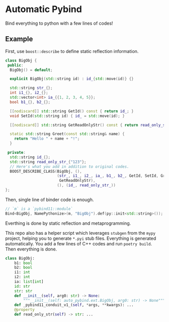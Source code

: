 # Automatic Pybind 

Bind everything to python with a few lines of codes!

## Example

First, use `boost::describe` to define static reflection information.

```c++
class BigObj {
 public:
  BigObj() = default;

  explicit BigObj(std::string id) : id_{std::move(id)} {}

  std::string str_{};
  int i1_{}, i2_{};
  std::vector<int> ia_{{1, 2, 3, 4, 5}};
  bool b1_{}, b2_{};

  [[nodiscard]] std::string GetId() const { return id_; }
  void SetId(std::string id) { id_ = std::move(id); }

  [[nodiscard]] std::string GetReadOnlyStr() const { return read_only_str_; }

  static std::string Greet(const std::string& name) {
    return "Hello " + name + "!";
  }

 private:
  std::string id_{};
  std::string read_only_str_{"123"};
  // Here's what you add in addition to original codes.
  BOOST_DESCRIBE_CLASS(BigObj, (),
                       (str_, i1_, i2_, ia_, b1_, b2_, GetId, SetId, Greet,
                        GetReadOnlyStr),
                       (), (id_, read_only_str_))
};
```

Then, single line of binder code is enough.

```c++
// `m` is a `pybind11::module`
Bind<BigObj, NamePythonize>(m, "BigObj").def(py::init<std::string>());
```

Everthing is done by static reflection and metaprogramming.

This repo also has a helper script which leverages `stubgen` from the `mypy` project, helping you to generate `*.pyi` stub files. Everything is generated automatically. You add a few lines of C++ codes and run `poetry build`. Then everything is done.

```python
class BigObj:
    b1: bool
    b2: bool
    i1: int
    i2: int
    ia: list[int]
    id: str
    str: str
    def __init__(self, arg0: str) -> None:
        """__init__(self: auto_pybind.ext.BigObj, arg0: str) -> None"""
    def _pybind11_conduit_v1_(self, *args, **kwargs): ...
    @property
    def read_only_str(self) -> str: ...
```
